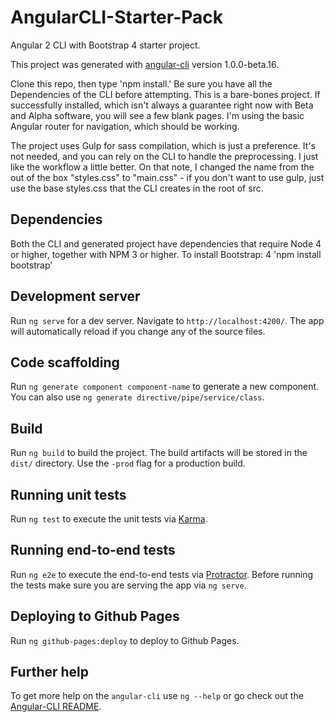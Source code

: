 # AngularCLI-Starter-Pack
Angular 2 CLI with Bootstrap 4 starter project. 


This project was generated with [angular-cli](https://github.com/angular/angular-cli) version 1.0.0-beta.16.

Clone this repo, then type 'npm install.' Be sure you have all the Dependencies of the CLI before attempting. This is a bare-bones project. If successfully installed, which isn't always a guarantee right now with Beta and Alpha software, you will see a few blank pages. I'm using the basic Angular router for navigation, which should be working. 

The project uses Gulp for sass compilation, which is just a preference. It's not needed, and you can rely on the CLI to handle the preprocessing. I just like the workflow a little better. On that note, I changed the name from the out of the box "styles.css" to "main.css" - if you don't want to use gulp, just use the base styles.css that the CLI creates in the root of src.

## Dependencies
Both the CLI and generated project have dependencies that require Node 4 or higher, together with NPM 3 or higher.
To install Bootstrap: 4 'npm install bootstrap'



## Development server
Run `ng serve` for a dev server. Navigate to `http://localhost:4200/`. The app will automatically reload if you change any of the source files.

## Code scaffolding

Run `ng generate component component-name` to generate a new component. You can also use `ng generate directive/pipe/service/class`.

## Build

Run `ng build` to build the project. The build artifacts will be stored in the `dist/` directory. Use the `-prod` flag for a production build.



## Running unit tests

Run `ng test` to execute the unit tests via [Karma](https://karma-runner.github.io).

## Running end-to-end tests

Run `ng e2e` to execute the end-to-end tests via [Protractor](http://www.protractortest.org/). 
Before running the tests make sure you are serving the app via `ng serve`.

## Deploying to Github Pages

Run `ng github-pages:deploy` to deploy to Github Pages.

## Further help

To get more help on the `angular-cli` use `ng --help` or go check out the [Angular-CLI README](https://github.com/angular/angular-cli/blob/master/README.md).
